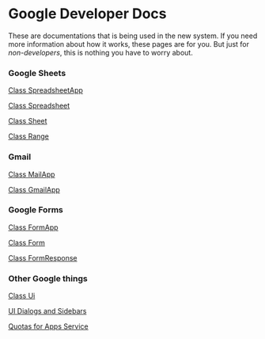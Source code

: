 # Google Developer Docs

These are documentations that is being used in the new system. If you need more information about how it works, these pages are for you.
But just for *non-developers*, this is nothing you have to worry about.

### Google Sheets

[Class SpreadsheetApp](./Class-SpreadsheetApp-faeaa8ef-c2b7-497e-9613-d76fc0796ac4.md)

[Class Spreadsheet](./Class-Spreadsheet-0ea63dcd-9a09-4268-926e-29c5f899e0ec.md)

[Class Sheet](./Class-Sheet-e73eb185-a602-4c80-aa94-ee6113d46d66.md)

[Class Range](./Class-Range-6e38837a-5722-4895-9aeb-9382c958ab52.md)

### Gmail

[Class MailApp](./Class-MailApp-f4b4ceee-809b-40ee-a3d7-743134e6b43e.md)

[Class GmailApp ](./Class-GmailApp-29d1522b-1776-46c0-be7a-dac2eb3d6bfe.md)

### Google Forms

[Class FormApp ](./Class-FormApp-115ef810-7040-4003-8eec-2b2265a25670.md)

[Class Form](./Class-Form-93b42397-9836-42b1-9d96-8e22ba1386ce.md)

[Class FormResponse](./Class-FormResponse-70923317-cfc8-4c8e-a013-072bd1603e04.md)

### Other Google things

[Class Ui ](./Class-Ui-5d3c4f71-9805-4573-8a58-dfad241aaf53.md)

[UI Dialogs and Sidebars](./UI-Dialogs-and-Sidebars-9c3b13d9-90d9-4102-a976-7ec119b8b664.md)

[Quotas for Apps Service](./Quotas-for-Apps-Service-1434701e-7ef0-4efd-8969-b1b44da5d716.md)